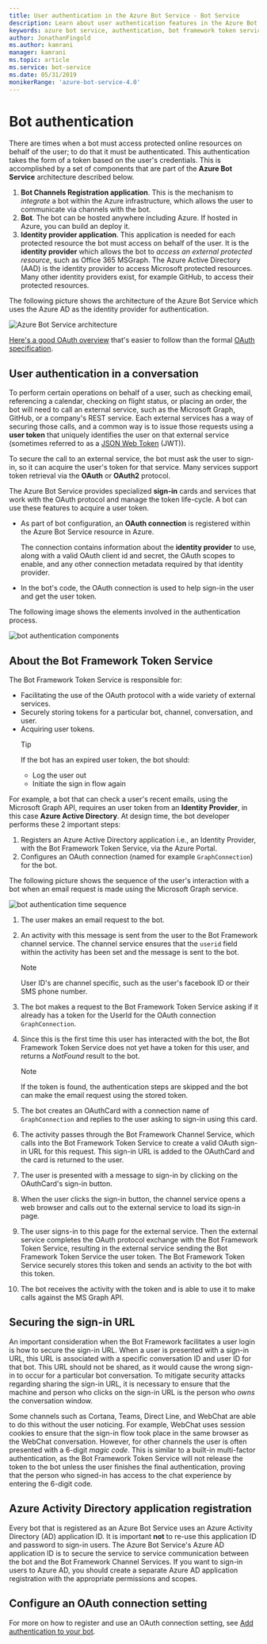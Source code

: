 ```yaml
---
title: User authentication in the Azure Bot Service - Bot Service
description: Learn about user authentication features in the Azure Bot Service.
keywords: azure bot service, authentication, bot framework token service
author: JonathanFingold
ms.author: kamrani
manager: kamrani
ms.topic: article
ms.service: bot-service
ms.date: 05/31/2019
monikerRange: 'azure-bot-service-4.0'
---
```


# Bot authentication

<!-- work in progress -->
There are times when a bot must access protected online resources on behalf of the user; to do that it must be authenticated. This authentication takes the form of a token based on the user's credentials. This is accomplished by a set of components that are part of the **Azure Bot Service** architecture described below.

1. **Bot Channels Registration application**. This is the mechanism to *integrate* a bot within the Azure infrastructure, which allows the user to communicate via channels with the bot.
1. **Bot**. The bot can be hosted anywhere including Azure. If hosted in Azure, you can build an deploy it.
1. **Identity provider application**. This application is needed for each protected resource the bot must access on behalf of the user. It is the **identity provider** which allows the bot to *access an external protected resource*, such as Office 365 MSGraph. The Azure Active Directory (AAD) is the identity provider to access Microsoft protected resources. Many other identity providers exist, for example GitHub, to access their protected resources.

The following picture shows the architecture of the Azure Bot Service which uses the Azure AD as the identity provider for authentication.

![Azure Bot Service architecture](media/concept-bot-authentication/azure-bot-service-architecture.png)


[Here's a good OAuth overview](https://aaronparecki.com/oauth-2-simplified/) that's easier to follow than the formal [OAuth specification](https://oauth.net/2/).

## User authentication in a conversation

To perform certain operations on behalf of a user, such as checking email, referencing a calendar, checking on flight status, or placing an order, the bot will need to call an external service, such as the Microsoft Graph, GitHub, or a company's REST service.
Each external services has a way of securing those calls, and a common way is to issue those requests using a **user token** that uniquely identifies the user on that external service (sometimes referred to as a [JSON Web Token](https://jwt.io/introduction/) (JWT)).

To secure the call to an external service, the bot must ask the user to sign-in, so it can acquire the user's token for that service.
Many services support token retrieval via the **OAuth** or **OAuth2** protocol.

The Azure Bot Service provides specialized **sign-in** cards and services that work with the OAuth protocol and manage the token life-cycle. A bot can use these features to acquire a user token.

- As part of bot configuration, an **OAuth connection** is registered within the Azure Bot Service resource in Azure.

    The connection contains information about the **identity provider** to use, along with a valid OAuth client id and secret, the OAuth scopes to enable, and any other connection metadata required by that identity provider.

- In the bot's code, the OAuth connection is used to help sign-in the user and get the user token.

The following image shows the elements involved in the authentication process.

![bot authentication components](media/concept-bot-authentication/bot-auth-components.png)

## About the Bot Framework Token Service

The Bot Framework Token Service is responsible for:

- Facilitating the use of the OAuth protocol with a wide variety of external services.
- Securely storing tokens for a particular bot, channel, conversation, and user.
- Acquiring user tokens.
    > [!TIP]
    > If the bot has an expired user token, the bot should:
    >    - Log the user out
    >    - Initiate the sign in flow again

For example, a bot that can check a user's recent emails, using the Microsoft Graph API, requires an user token from an **Identity Provider**, in this case **Azure Active Directory**. At design time, the bot developer performs these 2 important steps:

1. Registers an Azure Active Directory application i.e., an Identity Provider, with the Bot Framework Token Service, via the Azure Portal.
1. Configures an OAuth connection (named for example `GraphConnection`) for the bot.

The following picture shows the sequence of the user's interaction with a bot when an email request is made using the Microsoft Graph service.

![bot authentication time sequence](media/concept-bot-authentication/bot-auth-time-sequence.PNG)

1. The user makes an email request to the bot.
1. An activity with this message is sent from the user to the Bot Framework channel service. The channel service ensures that the `userid` field within the activity has been set and the message is sent to the bot.

    > [!NOTE]
    > User ID's are channel specific, such as the user's facebook ID or their SMS phone number.

1. The bot makes a request to the Bot Framework Token Service asking if it already has a token for the UserId for the OAuth connection `GraphConnection`.
1. Since this is the first time this user has interacted with the bot, the Bot Framework Token Service does not yet have a token for this user, and returns a *NotFound* result to the bot.

    > [!NOTE]
    > If the token is found, the authentication steps are skipped and the bot can make the email request using the stored token.

1. The bot creates an OAuthCard with a connection name of `GraphConnection` and replies to the user asking to sign-in using this card.
1. The activity passes through the Bot Framework Channel Service, which calls into the Bot Framework Token Service to create a valid OAuth sign-in URL for this request. This sign-in URL is added to the OAuthCard and the card is returned to the user.
1. The user is presented with a message to sign-in by clicking on the OAuthCard's sign-in button.
1. When the user clicks the sign-in button, the channel service opens a web browser and calls out to the external service to load its sign-in page.
1. The user signs-in to this page for the external service. Then the external service completes the OAuth protocol exchange with the Bot Framework Token Service, resulting in the external service sending the Bot Framework Token Service the user token. The Bot Framework Token Service securely stores this token and sends an activity to the bot with this token.
1. The bot receives the activity with the token and is able to use it to make calls against the MS Graph API.

## Securing the sign-in URL

An important consideration when the Bot Framework facilitates a user login is how to secure the sign-in URL. When a user is presented with a sign-in URL, this URL is associated with a specific conversation ID and user ID for that bot. This URL should not be shared, as it would cause the wrong sign-in to occur for a particular bot conversation. To mitigate security attacks regarding sharing the sign-in URL, it is necessary to ensure that the machine and person who clicks on the sign-in URL is the person who _owns_ the conversation window.

Some channels such as Cortana, Teams, Direct Line, and WebChat are able to do this without the user noticing. For example, WebChat uses session cookies to ensure that the sign-in flow took place in the same browser as the WebChat conversation. However, for other channels the user is often presented with a 6-digit _magic code_. This is similar to a built-in multi-factor authentication, as the Bot Framework Token Service will not release the token to the bot unless the user finishes the final authentication, proving that the person who signed-in has access to the chat experience by entering the 6-digit code.

## Azure Activity Directory application registration

Every bot that is registered as an Azure Bot Service uses an Azure Activity Directory (AD) application ID. It is important **not** to re-use this application ID and password to sign-in users. The Azure Bot Service's Azure AD application ID is to secure the service to service communication between the bot and the Bot Framework Channel Services. If you want to sign-in users to Azure AD, you should create a separate Azure AD application registration with the appropriate permissions and scopes.

## Configure an OAuth connection setting

For more on how to register and use an OAuth connection setting, see [Add authentication to your bot](bot-builder-authentication.md).
